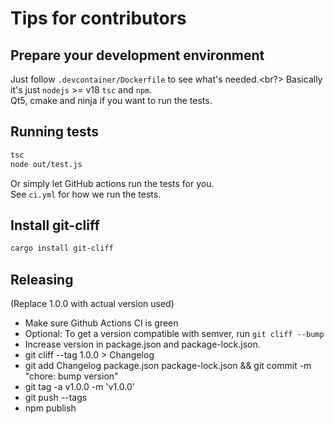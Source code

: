 # Tips for contributors

## Prepare your development environment

Just follow `.devcontainer/Dockerfile` to see what's needed.<br?>
Basically it's just `nodejs` >= v18 `tsc` and `npm`. <br>
Qt5, cmake and ninja if you want to run the tests.


## Running tests

```bash
tsc
node out/test.js
```

Or simply let GitHub actions run the tests for you.<br>
See `ci.yml` for how we run the tests.

## Install git-cliff

```bash
cargo install git-cliff
```

## Releasing

(Replace 1.0.0 with actual version used)

- Make sure Github Actions CI is green
- Optional: To get a version compatible with semver, run `git cliff --bump`
- Increase version in package.json and package-lock.json.
- git cliff --tag 1.0.0 > Changelog
- git add Changelog package.json package-lock.json && git commit -m "chore: bump version"
- git tag -a v1.0.0 -m 'v1.0.0'
- git push --tags
- npm publish
